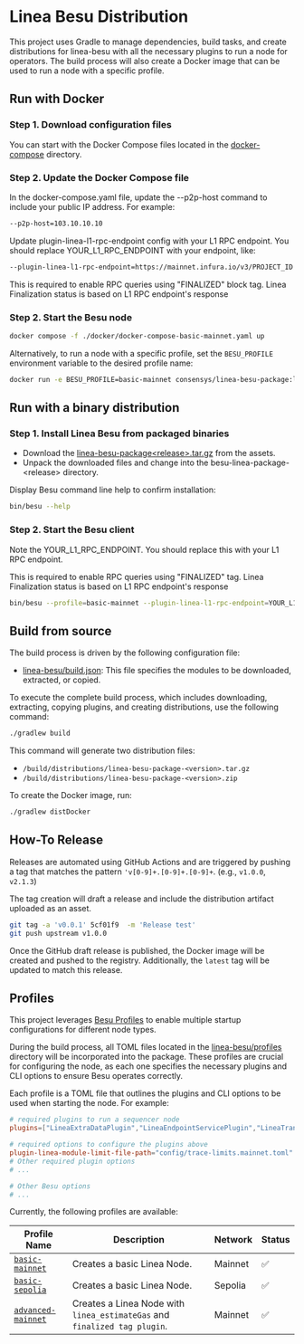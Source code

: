 # Linea Besu Distribution

This project uses Gradle to manage dependencies, build tasks, and create distributions for linea-besu with 
all the necessary plugins to run a node for operators. The build process will also create a Docker image that can be 
used to run a node with a specific profile.

## Run with Docker

### Step 1. Download configuration files

You can start with the Docker Compose files located in the [docker-compose](https://github.com/Consensys/linea-besu-package/tree/main/docker) directory.

### Step 2. Update the Docker Compose file
In the docker-compose.yaml file, update the --p2p-host command to include your public IP address. For example:
```sh
--p2p-host=103.10.10.10
```

Update plugin-linea-l1-rpc-endpoint config with your L1 RPC endpoint.
You should replace YOUR_L1_RPC_ENDPOINT with your endpoint, like:
```sh
--plugin-linea-l1-rpc-endpoint=https://mainnet.infura.io/v3/PROJECT_ID
```

This is required to enable RPC queries using "FINALIZED" block tag.
Linea Finalization status is based on L1 RPC endpoint's response

### Step 2. Start the Besu node
```sh
docker compose -f ./docker/docker-compose-basic-mainnet.yaml up
```
Alternatively, to run a node with a specific profile, set the `BESU_PROFILE` environment variable to the desired profile name:

```sh
docker run -e BESU_PROFILE=basic-mainnet consensys/linea-besu-package:latest
```

## Run with a binary distribution

### Step 1. Install Linea Besu from packaged binaries
*  Download the [linea-besu-package&lt;release&gt;.tar.gz](https://github.com/Consensys/linea-besu-package/releases) 
from the assets.
* Unpack the downloaded files and change into the besu-linea-package-&lt;release&gt;
directory.

Display Besu command line help to confirm installation:
```sh
bin/besu --help
```

### Step 2. Start the Besu client

Note the YOUR_L1_RPC_ENDPOINT. You should replace this with your L1 RPC endpoint. 

This is required to enable RPC queries using "FINALIZED" tag. 
Linea Finalization status is based on L1 RPC endpoint's response
```sh
bin/besu --profile=basic-mainnet --plugin-linea-l1-rpc-endpoint=YOUR_L1_RPC_ENDPOINT
```

## Build from source

The build process is driven by the following configuration file:

- [linea-besu/build.json](https://github.com/Consensys/linea-besu-package/tree/main/linea-besu/build.json): This file specifies the modules to be downloaded, extracted, or copied.

To execute the complete build process, which includes downloading, extracting, copying plugins, and creating
distributions, use the following command:

```sh
./gradlew build
```

This command will generate two distribution files:

- `/build/distributions/linea-besu-package-<version>.tar.gz`
- `/build/distributions/linea-besu-package-<version>.zip`

To create the Docker image, run:

```sh
./gradlew distDocker
```
## How-To Release

Releases are automated using GitHub Actions and are triggered by pushing a tag that matches the
pattern `'v[0-9]+.[0-9]+.[0-9]+`. (e.g., `v1.0.0`, `v2.1.3`)

The tag creation will draft a release and include the distribution artifact uploaded as an asset.
   ```sh
   git tag -a 'v0.0.1' 5cf01f9  -m 'Release test'
   git push upstream v1.0.0
   ```

Once the GitHub draft release is published, the Docker image will be created and pushed to the registry. Additionally, 
the `latest` tag will be updated to match this release.



## Profiles

This project leverages [Besu Profiles](https://besu.hyperledger.org/public-networks/how-to/use-configuration-file/profile) to enable multiple startup configurations for different node types.

During the build process, all TOML files located in the [linea-besu/profiles](https://github.com/Consensys/linea-besu-package/tree/main/linea-besu/profiles) directory will be incorporated into the package. These profiles are crucial for configuring the node, as each one specifies the necessary plugins and CLI options to ensure Besu operates correctly.

Each profile is a TOML file that outlines the plugins and CLI options to be used when starting the node. For example:

```toml
# required plugins to run a sequencer node
plugins=["LineaExtraDataPlugin","LineaEndpointServicePlugin","LineaTransactionPoolValidatorPlugin","LineaTransactionSelectorPlugin"]

# required options to configure the plugins above
plugin-linea-module-limit-file-path="config/trace-limits.mainnet.toml"
# Other required plugin options
# ...

# Other Besu options
# ...
```

Currently, the following profiles are available:

| Profile Name                                                                                                              | Description                                                               | Network | Status  |
|---------------------------------------------------------------------------------------------------------------------------|---------------------------------------------------------------------------|---------|---------|
| [`basic-mainnet`](https://github.com/Consensys/linea-besu-package/blob/main/linea-besu/profiles/basic-mainnet.toml)       | Creates a basic Linea Node.                                               | Mainnet | ✅       |
| [`basic-sepolia`](https://github.com/Consensys/linea-besu-package/blob/main/linea-besu/profiles/basic-sepolia.toml)       | Creates a basic Linea Node.                                               | Sepolia | ✅       |
| [`advanced-mainnet`](https://github.com/Consensys/linea-besu-package/blob/main/linea-besu/profiles/advanced-mainnet.toml) | Creates a Linea Node with `linea_estimateGas` and `finalized tag plugin`. | Mainnet | ✅       |
